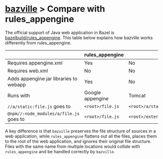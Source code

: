 # [bazville](../README.md) > Compare with rules_appengine

The official support of Java web application in Bazel is
[bazelbuild/rules_appengine](https://github.com/bazelbuild/rules_appengine).
This table below explains how bazville works differently from rules_appengine.

|   | rules_appengine | bazville |
| - | --------------- | -------- |
| Requires appengine.xml | Yes | No |
| Requires web.xml | No | No |
| Adds appengine jar libraries to webapp | Yes | No |
| Runs with | Google appengine | Tomcat |
| `//a/static:file.js` goes to | `<root>/file.js` | `<root>/a/static/file.js` |
| `@npm//:node_modules/a/file.js` goes to | `<root>/file.js` | `<root>/external/npm/node_modules/a/file.js` |

A key difference is that `bazville` preserves the file structure of sources in
a web application, while `rules_appengine` flattens out all the files, places
them to the root of the web application, and ignores their original file
structure. Files with the same name from multiple locations would collide with
`rules_appengine` and be handled correctly by `bazville`.